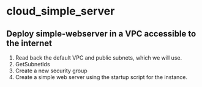 # cloud_simple_server
## Deploy simple-webserver in a VPC accessible to the internet
1. Read back the default VPC and public subnets, which we will use.
2. GetSubnetIds
3. Create a new security group 
4. Create a simple web server using the startup script for the instance.
